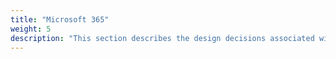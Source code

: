 ```yaml
---
title: "Microsoft 365"
weight: 5
description: "This section describes the design decisions associated with Microsoft 365 for system(s) built using ASD's Blueprint for Secure Cloud."
---
```


